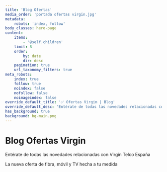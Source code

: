 ```yaml
---
title: 'Blog Ofertas'
media_order: 'portada ofertas virgin.jpg'
metadata:
    robots: 'index, follow'
body_classes: hero-page
content:
    items:
        - '@self.children'
    limit: 8
    order:
        by: date
        dir: desc
    pagination: true
    url_taxonomy_filters: true
meta_robots:
    index: true
    follow: true
    noindex: false
    nofollow: false
    noimageindex: false
override_default_title: '✅ Ofertas Virgin | Blog'
override_default_desc: 'Entérate de todas las novedades relacionadas con la llegada de Virgin Mobile a España: ofertas, tarifas, comparativas, etc. Todo lo que necesitas saber sobre la nueva opción de fibra, móvil y TV.'
has_background: true
background: bg-main.png
---
```


# Blog Ofertas Virgin

Entérate de todas las novedades relacionadas con Virgin Telco España

La nueva oferta de fibra, móvil y TV hecha a tu medida